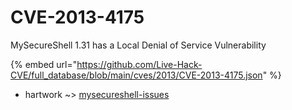 # CVE-2013-4175

MySecureShell 1.31 has a Local Denial of Service Vulnerability

{% embed url="https://github.com/Live-Hack-CVE/full_database/blob/main/cves/2013/CVE-2013-4175.json" %}


* hartwork ~> [mysecureshell-issues](https://www.alice-snow.ru/2013/database/cve-2013-4175/mysecureshell-issues-hartwork)